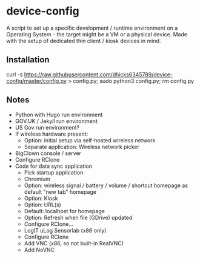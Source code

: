 # device-config
A script to set up a specific development / runtime environment on a Operating System - the target might be a VM or a physical device. Made with the setup of dedicated thin client / kiosk devices in mind.

## Installation
curl -s https://raw.githubusercontent.com/dhicks6345789/device-config/master/config.py > config.py; sudo python3 config.py; rm config.py

## Notes
* Python with Hugo run environment
* GOV.UK / Jekyll run environment
* US Gov run environment?
* If wireless hardware present:
  * Option: initial setup via self-hosted wireless network
  * Separate application: Wireless network picker
* BigClown console / server
* Configure RClone
* Code for data sync application
  * Pick startup application
  * Chromium
  * Option: wireless signal / battery / volume / shortcut homepage as default "new tab" homepage
  * Option: Kiosk
  * Option: URL(s)
  * Default: localhost for homepage
  * Option: Refresh when file (GDrive) updated
  * Configure RClone...
  * LogIT uLog Sensorlab (x86 only)
  * Configure RClone
  * Add VNC (x86, so not built-in RealVNC)
  * Add NoVNC
